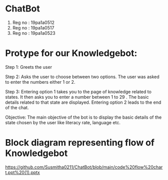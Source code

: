 # ChatBot
1. Reg no : 19pa1a0512
2. Reg no : 19pa1a0517
3. Reg no : 19pa1a0523
# Protype for our Knowledgebot:
Step 1:
Greets the user

Step 2:
Asks the user to choose between two options.
The user was asked to enter the numbers either 1 or 2.

Step 3:
Entering option 1 takes you to the page of knowledge related to states.
It then asks you to enter a number between 1 to 29 .
The basic details related to that state are displayed.
Entering option 2 leads to the end of the chat.

Objective:
The main objective of the bot is to display the basic details of the state chosen by the user like literacy rate, language etc.

# Block diagram representing flow of Knowledgebot

https://github.com/Susmitha0211/ChatBot/blob/main/code%20flow%20chart.ppt%20(1).pptx
